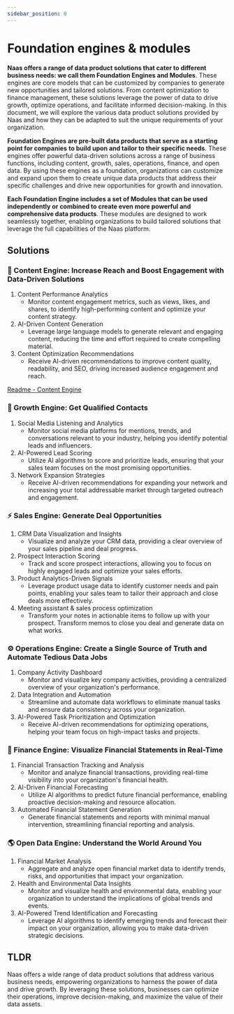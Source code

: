 ```yaml
---
sidebar_position: 0
---
```


# Foundation engines & modules

**Naas offers a range of data product solutions that cater to different business needs: we call them Foundation Engines and Modules**. These engines are core models that can be customized by companies to generate new opportunities and tailored solutions. From content optimization to finance management, these solutions leverage the power of data to drive growth, optimize operations, and facilitate informed decision-making. In this document, we will explore the various data product solutions provided by Naas and how they can be adapted to suit the unique requirements of your organization.

**Foundation Engines are pre-built data products that serve as a starting point for companies** **to build upon and tailor to their specific needs**. These engines offer powerful data-driven solutions across a range of business functions, including content, growth, sales, operations, finance, and open data. By using these engines as a foundation, organizations can customize and expand upon them to create unique data products that address their specific challenges and drive new opportunities for growth and innovation.

**Each Foundation Engine includes a set of Modules that can be used independently or combined to create even more powerful and comprehensive data products**. These modules are designed to work seamlessly together, enabling organizations to build tailored solutions that leverage the full capabilities of the Naas platform. 

## Solutions

### 📲 Content Engine: Increase Reach and Boost Engagement with Data-Driven Solutions

1. Content Performance Analytics
    - Monitor content engagement metrics, such as views, likes, and shares, to identify high-performing content and optimize your content strategy.
2. AI-Driven Content Generation
    - Leverage large language models to generate relevant and engaging content, reducing the time and effort required to create compelling material.
3. Content Optimization Recommendations
    - Receive AI-driven recommendations to improve content quality, readability, and SEO, driving increased audience engagement and reach.

[Readme - Content Engine ](https://www.notion.so/Readme-Content-Engine-a120b991678f4c4f8d96d7bf204dbccb)

### 🚀 Growth Engine: Get Qualified Contacts

1. Social Media Listening and Analytics
    - Monitor social media platforms for mentions, trends, and conversations relevant to your industry, helping you identify potential leads and influencers.
2. AI-Powered Lead Scoring
    - Utilize AI algorithms to score and prioritize leads, ensuring that your sales team focuses on the most promising opportunities.
3. Network Expansion Strategies
    - Receive AI-driven recommendations for expanding your network and increasing your total addressable market through targeted outreach and engagement.

### ⚡️ Sales Engine: Generate Deal Opportunities

1. CRM Data Visualization and Insights
    - Visualize and analyze your CRM data, providing a clear overview of your sales pipeline and deal progress.
2. Prospect Interaction Scoring
    - Track and score prospect interactions, allowing you to focus on highly engaged leads and optimize your sales efforts.
3. Product Analytics-Driven Signals
    - Leverage product usage data to identify customer needs and pain points, enabling your sales team to tailor their approach and close deals more effectively.
4. Meeting assistant & sales process optimization 
    - Transform your notes in actionable items to follow up with your prospect. Transform memos to close you deal and generate data on what works.

### ⚙️ Operations Engine: Create a Single Source of Truth and Automate Tedious Data Jobs

1. Company Activity Dashboard
    - Monitor and visualize key company activities, providing a centralized overview of your organization's performance.
2. Data Integration and Automation
    - Streamline and automate data workflows to eliminate manual tasks and ensure data consistency across your organization.
3. AI-Powered Task Prioritization and Optimization
    - Receive AI-driven recommendations for optimizing operations, helping your team focus on high-impact tasks and projects.

### 🤑 Finance Engine: Visualize Financial Statements in Real-Time

1. Financial Transaction Tracking and Analysis
    - Monitor and analyze financial transactions, providing real-time visibility into your organization's financial health.
2. AI-Driven Financial Forecasting
    - Utilize AI algorithms to predict future financial performance, enabling proactive decision-making and resource allocation.
3. Automated Financial Statement Generation
    - Generate financial statements and reports with minimal manual intervention, streamlining financial reporting and analysis.

### 🌎 Open Data Engine: Understand the World Around You

1. Financial Market Analysis
    - Aggregate and analyze open financial market data to identify trends, risks, and opportunities that impact your organization.
2. Health and Environmental Data Insights
    - Monitor and visualize health and environmental data, enabling your organization to understand the implications of global trends and events.
3. AI-Powered Trend Identification and Forecasting
    - Leverage AI algorithms to identify emerging trends and forecast their impact on your organization, allowing you to make data-driven strategic decisions.

## TLDR

Naas offers a wide range of data product solutions that address various business needs, empowering organizations to harness the power of data and drive growth. By leveraging these solutions, businesses can optimize their operations, improve decision-making, and maximize the value of their data assets.